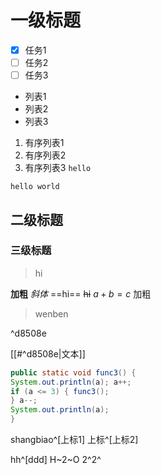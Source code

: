 # 一级标题
- [x] 任务1
- [ ] 任务2
- [ ] 任务3
- 列表1
- 列表2
- 列表3
1. 有序列表1
2. 有序列表2
3. 有序列表3
`hello`
```
hello world
```

## 二级标题

### 三级标题
> hi

**加粗**
*斜体*
==hi==
~~hi~~
$a+b=c$
加粗

>wenben

^d8508e

[[#^d8508e|文本]]


```java
public static void func3() { 
System.out.println(a); a++; 
if (a <= 3) { func3(); 
} a--; 
System.out.println(a); 
}
```


shangbiao^[上标1]
上标^[上标2]

hh^[ddd]
H~2~O
2^2^

